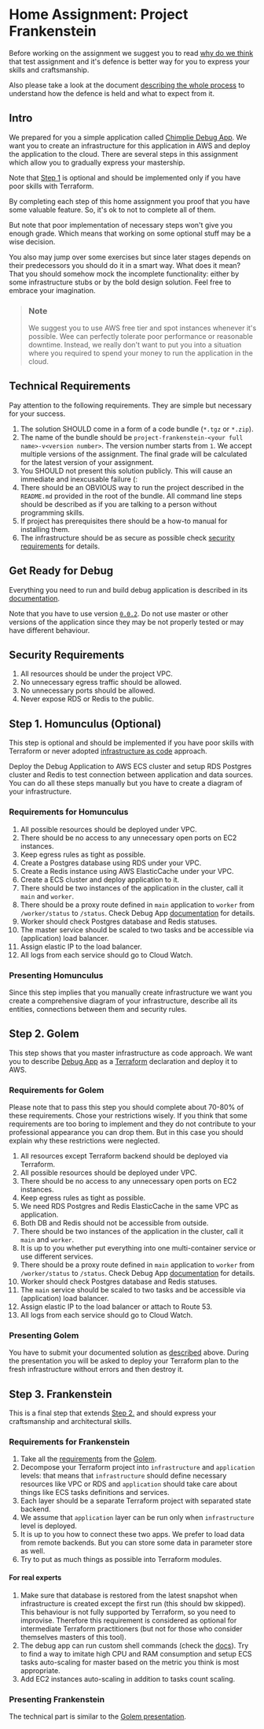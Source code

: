 Home Assignment: Project Frankenstein
=====================================

Before working on the assignment we suggest you to read [why do we think](../WHY-TA-DEFENCE.md) that test assignment
and it's defence is better way for you to express your skills and craftsmanship.

Also please take a look at the document [describing the whole process](../PROCESS.md) to understand how the defence is
held and what to expect from it.

Intro
-----

We prepared for you a simple application called [Chimplie Debug App](https://github.com/chimplie/debug-app/tree/0.0.2).
We want you to create an infrastructure for this application in AWS and deploy the application to the cloud. There are
several steps in this assignment which allow you to gradually express your mastership.

Note that [Step 1](#step-1-homunculus-optional) is optional and should be implemented only if you have poor skills with
Terraform.

By completing each step of this home assignment you proof that you have some valuable feature. So, it's ok to not to
complete all of them.

But note that poor implementation of necessary steps won't give you enough grade. Which means that working on some
optional stuff may be a wise decision. 

You also may jump over some exercises but since later stages depends on their predecessors you should do it in a smart
way. What does it mean? That you should somehow mock the incomplete functionality: either by some infrastructure stubs
or by the bold design solution. Feel free to embrace your imagination.

> ### Note
>
> We suggest you to use AWS free tier and spot instances whenever it's possible. Wee can perfectly tolerate poor
> performance or reasonable downtime. Instead, we really don't want to put you into a situation where you required to
> spend your money to run the application in the cloud. 

Technical Requirements
----------------------

Pay attention to the following requirements. They are simple but necessary for your success.

1. The solution SHOULD come in a form of a code bundle (`*.tgz` or `*.zip`).
1. The name of the bundle should be `project-frankenstein-<your full name>-v<version number>`. The version number starts from
   `1`. We accept multiple versions of the assignment. The final grade will be calculated for the latest version of your
   assignment.
1. You SHOULD not present this solution publicly. This will cause an immediate and inexcusable failure (:
1. There should be an OBVIOUS way to run the project described in the `README.md` provided in the root of the
   bundle. All command line steps should be described as if you are talking to a person without programming skills.
1. If project has prerequisites there should be a how-to manual for installing them.
1. The infrastructure should be as secure as possible check [security requirements](#security-requirements) for details.

Get Ready for Debug
-------------------

Everything you need to run and build debug application is described in its [documentation](https://github.com/chimplie/debug-app/blob/0.0.2/README.md).

Note that you have to use version [`0.0.2`](https://github.com/chimplie/debug-app/releases/tag/0.0.2). Do not use master
or other versions of the application since they may be not properly tested or may have different behaviour.

Security Requirements
---------------------

1. All resources should be under the project VPC.
1. No unnecessary egress traffic should be allowed.
1. No unnecessary ports should be allowed.
1. Never expose RDS or Redis to the public.

Step 1. Homunculus (Optional)
-----------------------------

This step is optional and should be implemented if you have poor skills with Terraform or never adopted
[infrastructure as code](https://en.wikipedia.org/wiki/Infrastructure_as_code) approach. 

Deploy the Debug Application to AWS ECS cluster and setup RDS Postgres cluster and Redis to test connection between
application and data sources. You can do all these steps manually but you have to create a diagram of your
infrastructure.

### Requirements for Homunculus

1. All possible resources should be deployed under VPC.
1. There should be no access to any unnecessary open ports on EC2 instances.
1. Keep egress rules as tight as possible.
1. Create a Postgres database using RDS under your VPC.
1. Create a Redis instance using AWS ElasticCache under your VPC.
1. Create a ECS cluster and deploy application to it.
1. There should be two instances of the application in the cluster, call it `main` and `worker`.
1. There should be a proxy route defined in `main` application to `worker` from `/worker/status` to `/status`. Check
   Debug App [documentation](https://github.com/chimplie/debug-app/blob/0.0.2/README.md) for details.
1. Worker should check Postgres database and Redis statuses.
1. The master service should be scaled to two tasks and be accessible via (application) load balancer.
1. Assign elastic IP to the load balancer.
1. All logs from each service should go to Cloud Watch.

### Presenting Homunculus

Since this step implies that you manually create infrastructure we want you create a comprehensive diagram of your
infrastructure, describe all its entities, connections between them and security rules.

Step 2. Golem
-------------

This step shows that you master infrastructure as code approach. We want you to describe
[Debug App](https://github.com/chimplie/debug-app/blob/0.0.2/README.md) as a [Terraform](https://www.terraform.io/)
declaration and deploy it to AWS.

### Requirements for Golem

Please note that to pass this step you should complete about 70-80% of these requirements. Chose your restrictions
wisely. If you think that some requirements are too boring to implement and they do not contribute to your professional
appearance you can drop them. But in this case you should explain why these restrictions were neglected.  

1. All resources except Terraform backend should be deployed via Terraform.
1. All possible resources should be deployed under VPC.
1. There should be no access to any unnecessary open ports on EC2 instances.
1. Keep egress rules as tight as possible.
1. We need RDS Postgres and Redis ElasticCache in the same VPC as application.
1. Both DB and Redis should not be accessible from outside. 
1. There should be two instances of the application in the cluster, call it `main` and `worker`.
1. It is up to you whether put everything into one multi-container service or use different services.  
1. There should be a proxy route defined in `main` application to `worker` from `/worker/status` to `/status`. Check
   Debug App [documentation](https://github.com/chimplie/debug-app/blob/0.0.2/README.md) for details.
1. Worker should check Postgres database and Redis statuses.
1. The `main` service should be scaled to two tasks and be accessible via (application) load balancer.
1. Assign elastic IP to the load balancer or attach to Route 53.
1. All logs from each service should go to Cloud Watch.

### Presenting Golem

You have to submit your documented solution as [described](#technical-requirements) above. During the presentation you
will be asked to deploy your Terraform plan to the fresh infrastructure without errors and then destroy it.

Step 3. Frankenstein
--------------------

This is a final step that extends [Step 2.](#step-2-golem) and should express your craftsmanship and architectural
skills. 

### Requirements for Frankenstein

1. Take all the [requirements](#requirements-for-golem) from the [Golem](#step-2-golem).
1. Decompose your Terraform project into `infrastructure` and `application` levels: that means that `infrastructure`
should define necessary resources like VPC or RDS and `application` should take care about things like ECS tasks
definitions and services.
1. Each layer should be a separate Terraform project with separated state backend.
1. We assume that `application` layer can be run only when `infrastructure` level is deployed.
1. It is up to you how to connect these two apps. We prefer to load data from remote backends. But you can store some
data in parameter store as well. 
1. Try to put as much things as possible into Terraform modules.

#### For real experts

1. Make sure that database is restored from the latest snapshot when infrastructure is created except the first run
(this should bw skipped). This behaviour is not fully supported by Terraform, so you need to improvise. Therefore this
requirement is considered as optional for intermediate Terraform practitioners (but not for those who consider
themselves masters of this tool).
1. The debug app can run custom shell commands (check the [docs](https://github.com/chimplie/debug-app/blob/0.0.2/README.md)).
Try to find a way to imitate high CPU and RAM consumption and setup ECS tasks auto-scaling for master based on the
metric you think is most appropriate.
1. Add EC2 instances auto-scaling in addition to tasks count scaling.

### Presenting Frankenstein

The technical part is similar to the [Golem presentation](#presenting-golem).
   
